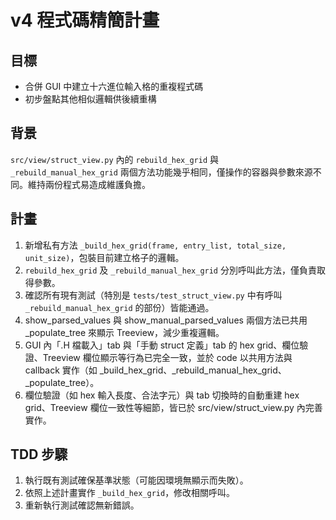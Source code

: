 # v4 程式碼精簡計畫

## 目標
- 合併 GUI 中建立十六進位輸入格的重複程式碼
- 初步盤點其他相似邏輯供後續重構

## 背景
`src/view/struct_view.py` 內的 `rebuild_hex_grid` 與 `_rebuild_manual_hex_grid` 兩個方法功能幾乎相同，僅操作的容器與參數來源不同。維持兩份程式易造成維護負擔。

## 計畫
1. 新增私有方法 `_build_hex_grid(frame, entry_list, total_size, unit_size)`，包裝目前建立格子的邏輯。
2. `rebuild_hex_grid` 及 `_rebuild_manual_hex_grid` 分別呼叫此方法，僅負責取得參數。
3. 確認所有現有測試（特別是 `tests/test_struct_view.py` 中有呼叫 `_rebuild_manual_hex_grid` 的部份）皆能通過。
4. show_parsed_values 與 show_manual_parsed_values 兩個方法已共用 _populate_tree 來顯示 Treeview，減少重複邏輯。
5. GUI 內「.H 檔載入」tab 與「手動 struct 定義」tab 的 hex grid、欄位驗證、Treeview 欄位顯示等行為已完全一致，並於 code 以共用方法與 callback 實作（如 _build_hex_grid、_rebuild_manual_hex_grid、_populate_tree）。
6. 欄位驗證（如 hex 輸入長度、合法字元）與 tab 切換時的自動重建 hex grid、Treeview 欄位一致性等細節，皆已於 src/view/struct_view.py 內完善實作。

## TDD 步驟
1. 執行既有測試確保基準狀態（可能因環境無顯示而失敗）。
2. 依照上述計畫實作 `_build_hex_grid`，修改相關呼叫。
3. 重新執行測試確認無新錯誤。
